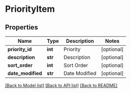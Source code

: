 # PriorityItem

## Properties
Name | Type | Description | Notes
------------ | ------------- | ------------- | -------------
**priority_id** | **int** | Priority | [optional] 
**description** | **str** | Description | [optional] 
**sort_order** | **int** | Sort Order | [optional] 
**date_modified** | **str** | Date Modified | [optional] 

[[Back to Model list]](../README.md#documentation-for-models) [[Back to API list]](../README.md#documentation-for-api-endpoints) [[Back to README]](../README.md)


